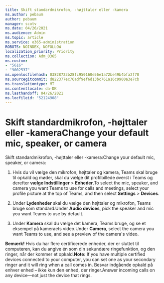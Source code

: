 ```yaml
---
title: Skift standardmikrofon, -højttaler eller -kamera
ms.author: pebaum
author: pebaum
manager: scotv
ms.date: 04/26/2021
ms.audience: Admin
ms.topic: article
ms.service: o365-administration
ROBOTS: NOINDEX, NOFOLLOW
localization_priority: Priority
ms.collection: Adm_O365
ms.custom:
- "5616"
- "9002537"
ms.openlocfilehash: 03828723b28fc950160e56e1a72be49b4bfa2f70
ms.sourcegitcommit: d822377ec76adf9ef6d13bc761a16c9900a3e7cb
ms.translationtype: MT
ms.contentlocale: da-DK
ms.lasthandoff: 04/26/2021
ms.locfileid: "52124908"
---
```

# <a name="change-your-default-mic-speaker-or-camera"></a><span data-ttu-id="39f2d-102">Skift standardmikrofon, -højttaler eller -kamera</span><span class="sxs-lookup"><span data-stu-id="39f2d-102">Change your default mic, speaker, or camera</span></span>

<span data-ttu-id="39f2d-103">Skift standardmikrofon, -højttaler eller -kamera:</span><span class="sxs-lookup"><span data-stu-id="39f2d-103">Change your default mic, speaker, or camera:</span></span>

1. <span data-ttu-id="39f2d-104">Hvis du vil vælge den mikrofon, højttaler og kamera, Teams skal bruge til opkald og møder, skal du vælge dit profilbillede øverst i Teams og derefter **vælge Indstillinger**  >  **Enheder**.</span><span class="sxs-lookup"><span data-stu-id="39f2d-104">To select the mic, speaker, and camera you want Teams to use for calls and meetings, select your profile picture at the top of Teams, and then select **Settings** > **Devices**.</span></span>

1. <span data-ttu-id="39f2d-105">Under **Lydenheder** skal du vælge den højttaler og mikrofon, Teams bruge som standard.</span><span class="sxs-lookup"><span data-stu-id="39f2d-105">Under **Audio devices**, pick the speaker and mic you want Teams to use by default.</span></span> 

1. <span data-ttu-id="39f2d-106">Under **Kamera** skal du vælge det kamera, Teams bruge, og se et eksempel på kameraets video.</span><span class="sxs-lookup"><span data-stu-id="39f2d-106">Under **Camera**, select the camera you want Teams to use, and see a preview of the camera's video.</span></span> 

<span data-ttu-id="39f2d-107">**Bemærk!** Hvis du har flere certificerede enheder, der er sluttet til computeren, kan du angive én som din sekundære ringefunktion, og den ringer, når der kommer et opkald.</span><span class="sxs-lookup"><span data-stu-id="39f2d-107">**Note:** If you have multiple certified devices connected to your computer, you can set one as your secondary ringer and it will ring when a call comes in.</span></span> <span data-ttu-id="39f2d-108">Besvar indgående opkald på enhver enhed – ikke kun den enhed, der ringer.</span><span class="sxs-lookup"><span data-stu-id="39f2d-108">Answer incoming calls on any device—not just the device that rings.</span></span>